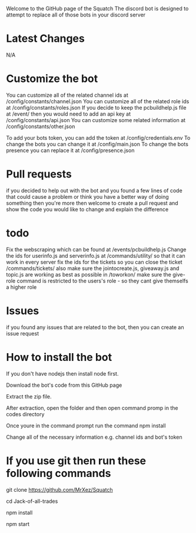 Welcome to the GitHub page of the Squatch
The discord bot is designed to attempt to replace all of those bots in your discord server

# Latest Changes
N/A

# Customize the bot
You can customize all of the related channel ids at /config/constants/channel.json You can customize all of the related role ids at /config/constants/roles.json If you decide to keep the pcbuildhelp.js file at /event/ then you would need to add an api key at /config/constants/api.json You can customize some related information at /config/constants/other.json

To add your bots token, you can add the token at /config/credentials.env To change the bots you can change it at /config/main.json To change the bots presence you can replace it at /config/presence.json

# Pull requests
if you decided to help out with the bot and you found a few lines of code that could cause a problem or think you have a better way of doing something then you're more then welcome to create a pull request and show the code you would like to change and explain the difference

# todo
Fix the webscraping which can be found at /events/pcbuildhelp.js
Change the ids for userinfo.js and serverinfo.js at /commands/utility/ so that it can work in every server
fix the ids for the tickets so you can close the ticket /commands/tickets/
also make sure the jointocreate.js, giveaway.js and topic.js are working as best as possible in /toworkon/
make sure the give-role command is restricted to the users's role - so they cant give themselfs a higher role

# Issues
if you found any issues that are related to the bot, then you can create an issue request

# How to install the bot
If you don't have nodejs then install node first.

Download the bot's code from this GitHub page

Extract the zip file.

After extraction, open the folder and then open command promp in the codes directory

Once youre in the command prompt run the command npm install

Change all of the necessary information e.g. channel ids and bot's token

# If you use git then run these following commands

git clone https://github.com/MrXez/Squatch

cd Jack-of-all-trades

npm install

npm start
